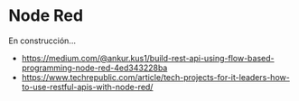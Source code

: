 # Node Red

En construcción...

* https://medium.com/@ankur.kus1/build-rest-api-using-flow-based-programming-node-red-4ed343228ba
* https://www.techrepublic.com/article/tech-projects-for-it-leaders-how-to-use-restful-apis-with-node-red/